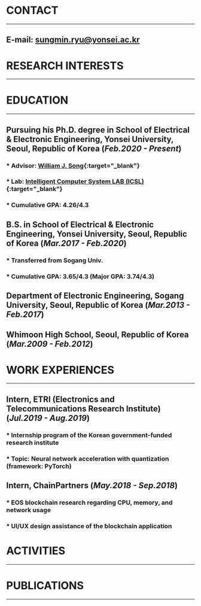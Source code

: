 # CONTACT
* * *
## **E-mail**: sungmin.ryu@yonsei.ac.kr

# RESEARCH INTERESTS
* * *

# EDUCATION
* * *
## Pursuing his Ph.D. degree in School of Electrical & Electronic Engineering, Yonsei University, Seoul, Republic of Korea (*Feb.2020 - Present*)
### * Advisor: [William J. Song](https://sites.google.com/site/wjhsong){:target="_blank"}
### * Lab: [Intelligent Computer System LAB (ICSL)](https://icsl.yonsei.ac.kr/){:target="_blank"}
### * Cumulative GPA: 4.26/4.3
## B.S. in School of Electrical & Electronic Engineering, Yonsei University, Seoul, Republic of Korea (*Mar.2017 - Feb.2020*)
### * Transferred from Sogang Univ.
### * Cumulative GPA: 3.65/4.3 (Major GPA: 3.74/4.3)
## Department of Electronic Engineering, Sogang University, Seoul, Republic of Korea (*Mar.2013 - Feb.2017*)
## Whimoon High School, Seoul, Republic of Korea (*Mar.2009 - Feb.2012*)

# WORK EXPERIENCES
* * *
## Intern, ETRI (Electronics and Telecommunications Research Institute) (*Jul.2019 - Aug.2019*)
### * Internship program of the Korean government-funded research institute
### * Topic: Neural network acceleration with quantization (framework: PyTorch)
## Intern, ChainPartners (*May.2018 - Sep.2018*)
### * EOS blockchain research regarding CPU, memory, and network usage
### * UI/UX design assistance of the blockchain application

# ACTIVITIES
* * *

# PUBLICATIONS
* * *